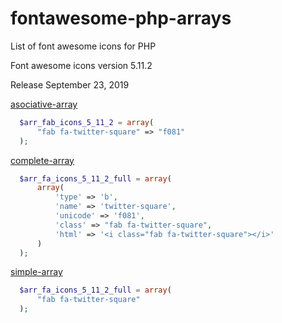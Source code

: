 # fontawesome-php-arrays
List of font awesome icons for PHP

Font awesome icons version 5.11.2

Release September 23, 2019

[asociative-array](https://github.com/llobu/fontawesome-php-arrays/blob/master/asociative-array)
```php
  $arr_fab_icons_5_11_2 = array(
	  "fab fa-twitter-square" => "f081"
  );
```
  
[complete-array](https://github.com/llobu/fontawesome-php-arrays/blob/master/complete-array)
```php
  $arr_fa_icons_5_11_2_full = array(
	  array(
		  'type' => 'b',
		  'name' => 'twitter-square',
		  'unicode' => 'f081',
		  'class' => "fab fa-twitter-square",
		  'html' => '<i class="fab fa-twitter-square"></i>'
	  )
  );
```
  
[simple-array](https://github.com/llobu/fontawesome-php-arrays/blob/master/simple-array)
```php
  $arr_fa_icons_5_11_2_full = array(
	  "fab fa-twitter-square"
  );
```
